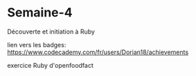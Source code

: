 # Semaine-4

Découverte et initiation à Ruby

lien vers les badges: https://www.codecademy.com/fr/users/Dorian18/achievements

exercice Ruby d'openfoodfact